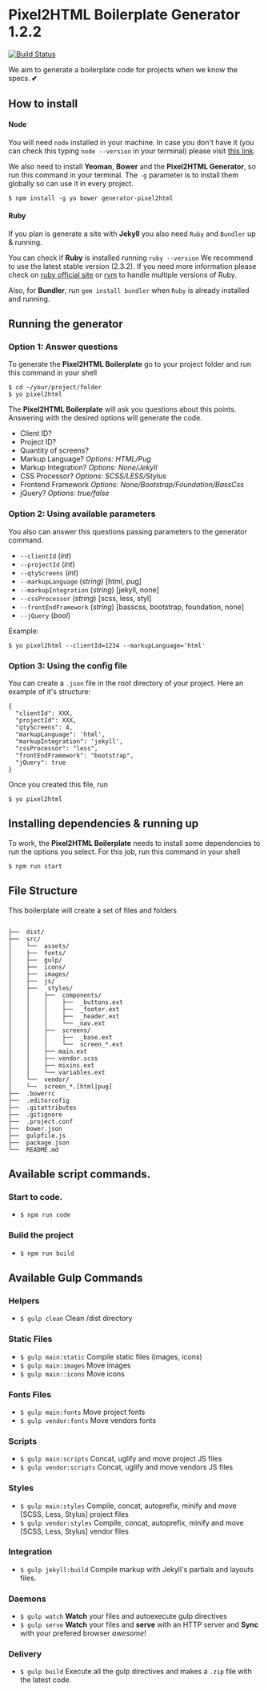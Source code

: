 # Pixel2HTML Boilerplate Generator 1.2.2

[![Build Status](https://travis-ci.org/Pixel2HTML/pixel2html-generator.svg?branch=master)](https://travis-ci.org/Pixel2HTML/pixel2html-generator)

We aim to generate a boilerplate code for projects when we know the specs. 💕

## How to install

#### Node

You will need `node` installed in your machine. In case you don't have it (you can check this typing `node --version` in your terminal) please visit [this link](https://nodejs.org/en/download/).

We also need to install **Yeoman**, **Bower** and the **Pixel2HTML Generator**, so run this command in your terminal. The `-g` parameter is to install them globally so can use it in every project.
```shell
$ npm install -g yo bower generator-pixel2html
```

#### Ruby

If you plan is generate a site with **Jekyll** you also need `Ruby` and `Bundler` up & running.

You can check if **Ruby** is installed running `ruby --version`
We recommend to use the latest stable version (2.3.2). If you need more information please check on [ruby official site](http://rubylang.com) or [rvm](rvm.io) to handle multiple versions of Ruby.

Also, for **Bundler**, run `gem install bundler` when `Ruby` is already installed and running.


## Running the generator

### Option 1: Answer questions
To generate the **Pixel2HTML Boilerplate** go to your project folder and run this command in your shell

```
$ cd ~/your/project/folder
$ yo pixel2html
```
The **Pixel2HTML Boilerplate** will ask you questions about this points. Answering with the desired options will generate the code.

* Client ID?
* Project ID?
* Quantity of screens?
* Markup Language? _Options: HTML/Pug_
* Markup Integration? _Options: None/Jekyll_
* CSS Processor? _Options: SCSS/LESS/Stylus_
* Frontend Framework _Options: None/Bootstrap/Foundation/BassCss_
* jQuery? _Options: true/false_


### Option 2: Using available parameters

You also can answer this questions passing parameters to the generator command.

* ```--clientId``` (*int*)
* ```--projectId``` (*int*)
* ```--qtyScreens``` (*int*)
* ```--markupLanguage``` (*string*) [html, pug]
* ```--markupIntegration``` (*string*) [jekyll, none]
* ```--cssProcessor``` (*string*) [scss, less, styl]
* ```--frontEndFramework``` (*string*) [basscss, bootstrap, foundation, none]
* ```--jQuery``` (*bool*)

Example:

```
$ yo pixel2html --clientId=1234 --markupLanguage='html'
```

### Option 3: Using the config file

You can create a `.json` file in the root directory of your project.
Here an example of it's structure:

```
{
  "clientId": XXX,
  "projectId": XXX,
  "qtyScreens": 4,
  "markupLanguage": 'html',
  "markupIntegration": 'jekyll',
  "cssProcessor": "less",
  "frontEndFramework": "bootstrap",
  "jQuery": true
}
```

Once you created this file, run
```
$ yo pixel2html
```

## Installing dependencies & running up
To work, the **Pixel2HTML Boilerplate** needs to install some dependencies to run the options you select.
For this job, run this command in your shell

```
$ npm run start
```

## File Structure

This boilerplate will create a set of files and folders

```

├──  dist/
├──  src/
│    └──  assets/
│    ├──  fonts/
│    ├──  gulp/
│    ├──  icons/
│    ├──  images/
│    ├──  js/
│    ├──   styles/
│    │    ├──  components/
│    │    │    ├──  _buttons.ext
│    │    │    ├──  _footer.ext
│    │    │    ├──  _header.ext
│    │    │    └── _nav.ext
│    │    ├──  screens/
│    │    │    ├──  _base.ext
│    │    │    └──  screen_*.ext
│    │    ├── main.ext
│    │    ├── vendor.scss
│    │    ├── mixins.ext
│    │    └── variables.ext
│    └──  vendor/
│    └──  screen_*.[html|pug]
├──  .bowerrc
├──  .editorcofig
├──  .gitattributes
├──  .gitignore
├──  .project.conf
├──  bower.json
├──  gulpfile.js
├──  package.json
└──  README.md
```

## Available script commands.

### Start to code.
* `$ npm run code`

### Build the project
* `$ npm run build`


## Available Gulp Commands

### Helpers
* `$ gulp clean` Clean /dist directory

### Static Files
* `$ gulp main:static` Compile static files (images, icons)
* `$ gulp main:images` Move images
* `$ gulp main::icons` Move icons

### Fonts Files
* `$ gulp main:fonts` Move project fonts
* `$ gulp vendor:fonts` Move vendors fonts

### Scripts
* `$ gulp main:scripts` Concat, uglify and move project JS files
* `$ gulp vendor:scripts` Concat, uglify and move vendors JS files

### Styles
* `$ gulp main:styles` Compile, concat, autoprefix, minify and move [SCSS, Less, Stylus] project files
* `$ gulp vendor:styles` Compile, concat, autoprefix, minify and move [SCSS, Less, Stylus] vendor files

### Integration
* `$ gulp jekyll:build` Compile markup with Jekyll's partials and layouts files.

### Daemons
* `$ gulp watch` **Watch** your files and autoexecute gulp directives
* `$ gulp serve` **Watch** your files and **serve** with an HTTP server and **Sync** with your prefered browser _awesome!_

### Delivery
 * `$ gulp build` Execute all the gulp directives and makes a `.zip` file with the latest code.
